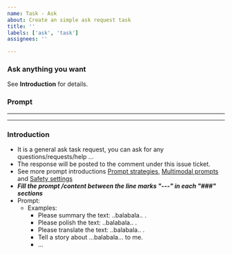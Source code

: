 ```yaml
---
name: Task - Ask
about: Create an simple ask request task
title: ''
labels: ['ask', 'task']
assignees: ''

---
```

<!-- Please just fill the below task information as follows and DO NOT remove any text of this Description template -->
### Ask anything you want

See **Introduction** for details.

### Prompt

-------------------------------------------------------------------------------



-------------------------------------------------------------------------------

### Introduction

- It is a general ask task request, you can ask for any questions/requests/help ...
- The response will be posted to the comment under this issue ticket.
- See more prompt introductions [Prompt strategies](https://ai.google.dev/docs/prompt_best_practices#experiment-with-different-parameter-values), [Multimodal prompts](https://ai.google.dev/docs/multimodal_concepts) and [Safety settings](https://ai.google.dev/docs/safety_setting_gemini)
- ***Fill the prompt /content between the line marks "---" in each "###" sections***
- Prompt:
  - Examples:
    - Please summary the text: ..balabala.. .
    - Please polish the text: ..balabala.. .
    - Please translate the text: ..balabala.. .
    - Tell a story about ...balabala... to me.
    - ...

<!--
### Setting

Here is the generation configuration and safety setting about Gemini, you can modify them according to your needs.
- [Safety settings](https://ai.google.dev/docs/safety_setting_gemini)

-------------------------------------------------------------------------------
	{
	  "model_name": "gemini-pro",
	  "generation_configuration":
	  {
	    "temperature": 0.9,
	    "top_p": 1.0,
	    "top_k": 1,
	    "max_output_tokens": 2048
	  },
	  "safety_setting":
	  {
	    "harassment": "BLOCK_MEDIUM_AND_ABOVE",
	    "hate_speech": "BLOCK_MEDIUM_AND_ABOVE",
	    "sexually_explicit": "BLOCK_MEDIUM_AND_ABOVE",
	    "dangerous_content": "BLOCK_MEDIUM_AND_ABOVE"
	  }
	}
-------------------------------------------------------------------------------
-->